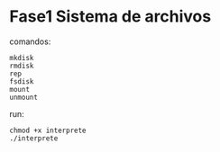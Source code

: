 # Fase1 Sistema de archivos

comandos:
```
mkdisk
rmdisk
rep
fsdisk
mount
unmount
```
run:

```
chmod +x interprete
./interprete
```




